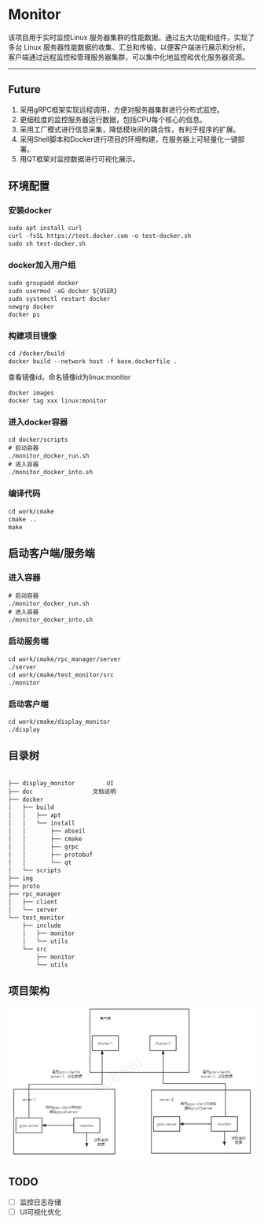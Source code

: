 # Monitor

该项目用于实时监控Linux 服务器集群的性能数据。通过五大功能和组件，实现了多台 Linux 服务器性能数据的收集、汇总和传输，以便客户端进行展示和分析。客户端通过远程监控和管理服务器集群，可以集中化地监控和优化服务器资源。

---

## Future

1. 采用gRPC框架实现远程调用，方便对服务器集群进行分布式监控。
2. 更细粒度的监控服务器运行数据，包括CPU每个核心的信息。
3. 采用工厂模式进行信息采集，降低模块间的耦合性，有利于程序的扩展。
4. 采用Shell脚本和Docker进行项目的环境构建，在服务器上可轻量化一键部署。
5. 用QT框架对监控数据进行可视化展示。

## 环境配置

### 安装docker

```shell
sudo apt install curl
curl -fsSL https://test.docker.com -o test-docker.sh
sudo sh test-docker.sh
```

### docker加入用户组

```shell
sudo groupadd docker
sudo usermod -aG docker ${USER}
sudo systemctl restart docker
newgrp docker
docker ps
```

### 构建项目镜像

```shell
cd /docker/build
docker build --network host -f base.dockerfile .
```

查看镜像id，命名镜像id为linux:monitor

```shell
docker images
docker tag xxx linux:monitor
```

### 进入docker容器

```shell
cd docker/scripts
# 启动容器
./monitor_docker_run.sh
# 进入容器
./monitor_docker_into.sh
```

### 编译代码

```shell
cd work/cmake
cmake ..
make
```

## 启动客户端/服务端

### 进入容器

```shell
# 启动容器
./monitor_docker_run.sh
# 进入容器
./monitor_docker_into.sh
```

### 启动服务端

```shell
cd work/cmake/rpc_manager/server
./server
cd work/cmake/test_monitor/src
./monitor
```

### 启动客户端

```shell
cd work/cmake/display_monitor
./display
```

## 目录树

```

├── display_monitor			UI
├── doc					文档说明
├── docker			
│   ├── build
│   │   ├── apt
│   │   └── install
│   │       ├── abseil
│   │       ├── cmake
│   │       ├── grpc
│   │       ├── protobuf
│   │       └── qt
│   └── scripts
├── img
├── proto
├── rpc_manager
│   ├── client
│   └── server
└── test_monitor
    ├── include
    │   ├── monitor
    │   └── utils
    └── src
        ├── monitor
        └── utils
```

## 项目架构

![项目架构](.\img\PRO.png)

## TODO

* [ ] 监控日志存储
* [ ] UI可视化优化
